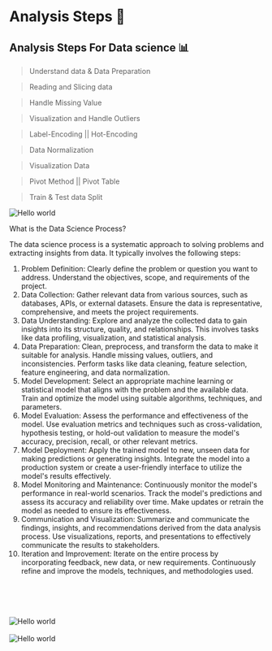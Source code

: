# Analysis Steps 📑
## Analysis Steps For Data science   📊

> Understand data & Data Preparation

> Reading and Slicing data 

> Handle Missing Value 

> Visualization and Handle Outliers 

> Label-Encoding || Hot-Encoding

> Data Normalization 

> Visualization Data

> Pivot Method || Pivot Table

> Train & Test data Split

<img src="https://i.stack.imgur.com/J70U4.png" alt="Hello world">

<br>


What is the  Data Science Process?

The data science process is a systematic approach to solving problems and extracting insights from data. It typically involves the following steps:

1. Problem Definition: Clearly define the problem or question you want to address. Understand the objectives, scope, and requirements of the project.
 2. Data Collection: Gather relevant data from various sources, such as databases, APIs, or external datasets. Ensure the data is representative, comprehensive, and meets the project requirements.
 3. Data Understanding: Explore and analyze the collected data to gain insights into its structure, quality, and relationships. This involves tasks like data profiling, visualization, and statistical analysis.
 4. Data Preparation: Clean, preprocess, and transform the data to make it suitable for analysis. Handle missing values, outliers, and inconsistencies. Perform tasks like data cleaning, feature selection, feature engineering, and data normalization.
 5. Model Development: Select an appropriate machine learning or statistical model that aligns with the problem and the available data. Train and optimize the model using suitable algorithms, techniques, and parameters.
 6. Model Evaluation: Assess the performance and effectiveness of the model. Use evaluation metrics and techniques such as cross-validation, hypothesis testing, or hold-out validation to measure the model's accuracy, precision, recall, or other relevant metrics.
 7. Model Deployment: Apply the trained model to new, unseen data for making predictions or generating insights. Integrate the model into a production system or create a user-friendly interface to utilize the model's results effectively.
 8. Model Monitoring and Maintenance: Continuously monitor the model's performance in real-world scenarios. Track the model's predictions and assess its accuracy and reliability over time. Make updates or retrain the model as needed to ensure its effectiveness.
 9. Communication and Visualization: Summarize and communicate the findings, insights, and recommendations derived from the data analysis process. Use visualizations, reports, and presentations to effectively communicate the results to stakeholders.
 10. Iteration and Improvement: Iterate on the entire process by incorporating feedback, new data, or new requirements. Continuously refine and improve the models, techniques, and methodologies used.

<br>
<br>
<br>
<br>

<img src="https://learn.microsoft.com/en-us/azure/architecture/data-science-process/media/lifecycle/tdsp-lifecycle2.png" alt="Hello world">

<br>
<br>

<img src="https://static.javatpoint.com/tutorial/machine-learning/images/machine-learning-pipeline2.png" alt="Hello world">
<br>


